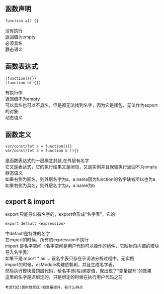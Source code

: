 ## 函数声明  
```
function a() {}   
```
没有执行  
返回值为empty  
必须具名   
静态语义

## 函数表达式
```
(function(){})
(function b(){})
```
有执行体  
返回值不为empty  
可以具名也可以不具名，但是都无法找到名字，因为它是闭包，无法作为export的对象   
动态语义

## 函数定义
```
var/const/let a = function(){}
var/const/let a = function b (){}
```
是函数表达式的一层概念封装,在外层有名字  
它又是表达式，它的执行结果又是闭包，又是实例并且保留执行返回不为empty  
静态语义  
如果右侧为匿名，则外层名字为a，a.name因为function的名字缺省所以也为a  
如果右侧为具名，则外层名字为a，a.name为b

## export & import
export 只能导出有名字的，export会形成“名字表”，它的 
```
export default <expression> 
```
中default是特殊的名字  
在export的时候，所有的expression不执行  
import 是名字空间（名字空间是用户代码可以操作的组件，它映射自内部的模块导入名字表）  
如果不是import * as ... 该名字表只存在于词法分析过程中，无实例  
import的时候，esModule构建依赖树，并且生成名字表，  
然后执行模块最顶层代码，给名字(别名)绑定值，就出现了“变量提升”的效果  
这里的名字是迟绑定的，只是绑定的时候在执行用户代码之前  

    考虑TDZ(暂时性死区)和变量提升，有什么特点
